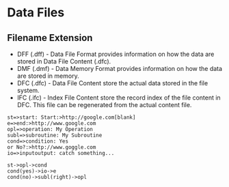 # Data Files
## Filename Extension 
- DFF (.dff) - Data File Format provides information on how the data are stored in Data File Content (.dfc).  
- DMF (.dmf) - Data Memory Format provides information on how the data are stored in memory.
- DFC (.dfc) - Data File Content store the actual data stored in the file system.
- IFC (.ifc) - Index File Content store the record index of the file content in DFC. This file can be regenerated from the actual content file.
```flow
st=>start: Start:>http://google.com[blank]
e=>end:>http://www.google.com
opl=>operation: My Operation
subl=>subroutine: My Subroutine
cond=>condition: Yes
or No?:>http://www.goggle.com
io=>inputoutput: catch something...

st->opl->cond
cond(yes)->io->e
cond(no)->subl(right)->opl
```